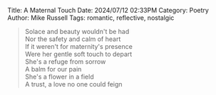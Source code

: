 Title: A Maternal Touch
Date: 2024/07/12 02:33PM
Category: Poetry
Author: Mike Russell
Tags: romantic, reflective, nostalgic

> Solace and beauty wouldn't be had<br>
> Nor the safety and calm of heart<br>
> If it weren't for maternity's presence<br>
> Were her gentle soft touch to depart<br>
> She's a refuge from sorrow<br>
> A balm for our pain<br>
> She's a flower in a field<br>
> A trust, a love no one could feign